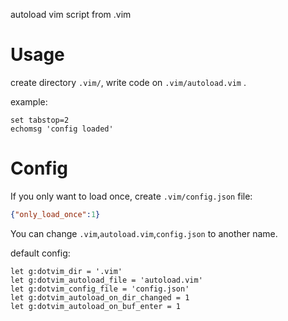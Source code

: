 autoload vim script from .vim

# Usage

create directory `.vim/`, write code on `.vim/autoload.vim` .

example:

```vim
set tabstop=2
echomsg 'config loaded'
```

# Config

If you only want to load once, create `.vim/config.json` file:
```json
{"only_load_once":1}
```

You can change `.vim`,`autoload.vim`,`config.json` to another name.

default config:

```vim
let g:dotvim_dir = '.vim'
let g:dotvim_autoload_file = 'autoload.vim'
let g:dotvim_config_file = 'config.json'
let g:dotvim_autoload_on_dir_changed = 1
let g:dotvim_autoload_on_buf_enter = 1
```

